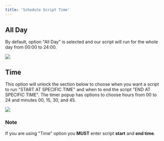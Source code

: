 ```yaml
---
title: 'Schedule Script Time'
---
```


## All Day

By default, option "All Day" is selected and our script will run for the whole day from 00:00 to 24:00.

![](../../img/schedule-script-time/all-day.png)

## Time

This option will unlock the section below to choose when you want a script to run "START AT SPECIFIC TIME" and when to end the script "END AT SPECIFIC TIME". The timer popup has options to choose hours from 00 to 24 and minutes 00, 15, 30, and 45.

![](../../img/schedule-script-time/time-range.png)

### Note

If you are using "Time" option you **MUST** enter script **start** and **end time**.
